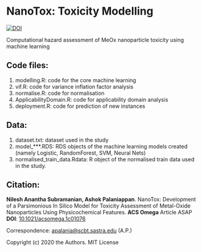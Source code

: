 # NanoTox: Toxicity Modelling

[![DOI](https://zenodo.org/badge/DOI/10.5281/zenodo.4055281.svg)](https://doi.org/10.5281/zenodo.4055281)

Computational hazard assessment of MeOx nanoparticle toxicity using machine learning

Code files:
----------
1. modelling.R: code for the core machine learning 
2. vif.R: code for variance inflation factor analysis
3. normalise.R: code for normalisation
4. ApplicabilityDomain.R: code for applicability domain analysis
5. deployment.R: code for prediction of new instances

Data:
----
1. dataset.txt: dataset used in the study
2. model_\*\*\*.RDS: RDS objects of the machine learning models created (namely Logistic, RandomForest, SVM, Neural Nets)
3. normalised_train_data.Rdata: R object of the normalised train data used in the study.

Citation:
--------
__Nilesh Anantha Subramanian, Ashok Palaniappan__. NanoTox: Development of a Parsimonious In Silico Model for Toxicity Assessment of Metal-Oxide Nanoparticles Using Physicochemical Features. __ACS Omega__ Article ASAP __DOI__: [10.1021/acsomega.1c01076](https://pubs.acs.org/doi/10.1021/acsomega.1c01076)

Correspondence: apalania@scbt.sastra.edu (A.P.)

Copyright (c) 2020 the Authors. MIT License



